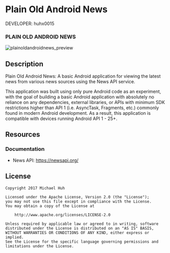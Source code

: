 Plain Old Android News
========================

DEVELOPER: huhx0015

### PLAIN OLD ANDROID NEWS
![plainoldandroidnews_preview](https://cloud.githubusercontent.com/assets/1645482/24737842/a07ed792-1a46-11e7-8e02-c3bedc164c94.gif)

## Description

Plain Old Android News: A basic Android application for viewing the latest news from various news sources using the News API service.

This application was built using only pure Android code as an experiment, with the goal of building a basic Android application with absolutely no reliance on any dependencies, external libraries, or APIs with minimum SDK restrictions higher than API 1 (i.e. AsyncTask, Fragments, etc.) commonly found in modern Android development. As a result, this application is compatible with devices running Android API 1 - 25+.

## Resources

### Documentation

* News API: https://newsapi.org/

## License

    Copyright 2017 Michael Huh

    Licensed under the Apache License, Version 2.0 (the "License");
    you may not use this file except in compliance with the License.
    You may obtain a copy of the License at

        http://www.apache.org/licenses/LICENSE-2.0

    Unless required by applicable law or agreed to in writing, software
    distributed under the License is distributed on an "AS IS" BASIS,
    WITHOUT WARRANTIES OR CONDITIONS OF ANY KIND, either express or implied.
    See the License for the specific language governing permissions and
    limitations under the License.
